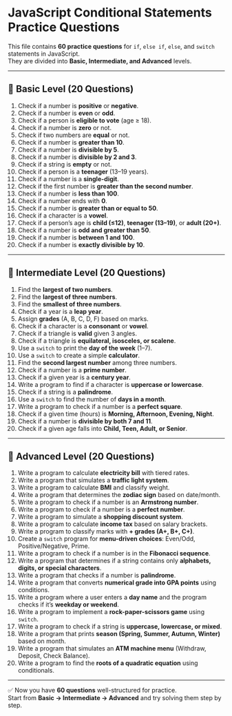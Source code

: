 # JavaScript Conditional Statements Practice Questions

This file contains **60 practice questions** for `if`, `else if`, `else`, and `switch` statements in JavaScript.  
They are divided into **Basic, Intermediate, and Advanced** levels.

---

## 🌱 Basic Level (20 Questions)

1. Check if a number is **positive** or **negative**.  
2. Check if a number is **even** or **odd**.  
3. Check if a person is **eligible to vote** (age ≥ 18).  
4. Check if a number is **zero** or not.  
5. Check if two numbers are **equal** or not.  
6. Check if a number is **greater than 10**.  
7. Check if a number is **divisible by 5**.  
8. Check if a number is **divisible by 2 and 3**.  
9. Check if a string is **empty** or not.  
10. Check if a person is a **teenager** (13–19 years).  
11. Check if a number is a **single-digit**.  
12. Check if the first number is **greater than the second number**.  
13. Check if a number is **less than 100**.  
14. Check if a number ends with **0**.  
15. Check if a number is **greater than or equal to 50**.  
16. Check if a character is a **vowel**.  
17. Check if a person’s age is **child (≤12)**, **teenager (13–19)**, or **adult (20+)**.  
18. Check if a number is **odd and greater than 50**.  
19. Check if a number is **between 1 and 100**.  
20. Check if a number is **exactly divisible by 10**.  

---

## 🌿 Intermediate Level (20 Questions)

1. Find the **largest of two numbers**.  
2. Find the **largest of three numbers**.  
3. Find the **smallest of three numbers**.  
4. Check if a year is a **leap year**.  
5. Assign **grades** (A, B, C, D, F) based on marks.  
6. Check if a character is a **consonant** or **vowel**.  
7. Check if a triangle is **valid** given 3 angles.  
8. Check if a triangle is **equilateral, isosceles, or scalene**.  
9. Use a `switch` to print the **day of the week** (1–7).  
10. Use a `switch` to create a simple **calculator**.  
11. Find the **second largest number** among three numbers.  
12. Check if a number is a **prime number**.  
13. Check if a given year is a **century year**.  
14. Write a program to find if a character is **uppercase or lowercase**.  
15. Check if a string is a **palindrome**.  
16. Use a `switch` to find the number of **days in a month**.  
17. Write a program to check if a number is a **perfect square**.  
18. Check if a given time (hours) is **Morning, Afternoon, Evening, Night**.  
19. Check if a number is **divisible by both 7 and 11**.  
20. Check if a given age falls into **Child, Teen, Adult, or Senior**.  

---

## 🌳 Advanced Level (20 Questions)

1. Write a program to calculate **electricity bill** with tiered rates.  
2. Write a program that simulates a **traffic light system**.  
3. Write a program to calculate **BMI** and classify weight.  
4. Write a program that determines the **zodiac sign** based on date/month.  
5. Write a program to check if a number is an **Armstrong number**.  
6. Write a program to check if a number is a **perfect number**.  
7. Write a program to simulate a **shopping discount system**.  
8. Write a program to calculate **income tax** based on salary brackets.  
9. Write a program to classify marks with **+ grades (A+, B+, C+)**.  
10. Create a `switch` program for **menu-driven choices**: Even/Odd, Positive/Negative, Prime.  
11. Write a program to check if a number is in the **Fibonacci sequence**.  
12. Write a program that determines if a string contains only **alphabets, digits, or special characters**.  
13. Write a program that checks if a number is **palindrome**.  
14. Write a program that converts **numerical grade into GPA points** using conditions.  
15. Write a program where a user enters a **day name** and the program checks if it’s **weekday or weekend**.  
16. Write a program to implement a **rock-paper-scissors game** using `switch`.  
17. Write a program to check if a string is **uppercase, lowercase, or mixed**.  
18. Write a program that prints **season (Spring, Summer, Autumn, Winter)** based on month.  
19. Write a program that simulates an **ATM machine menu** (Withdraw, Deposit, Check Balance).  
20. Write a program to find the **roots of a quadratic equation** using conditionals.  

---

✅ Now you have **60 questions** well-structured for practice.  
Start from **Basic → Intermediate → Advanced** and try solving them step by step.
